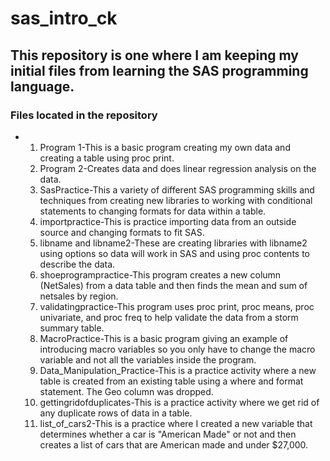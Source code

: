 # sas_intro_ck
## This repository is one where I am keeping my initial files from learning the SAS programming language.

### Files located in the repository
+ 1. Program 1-This is a basic program creating my own data and creating a table using proc print.
  2. Program 2-Creates data and does linear regression analysis on the data.
  3. SasPractice-This a variety of different SAS programming skills and techniques from creating new libraries to working with conditional statements to changing formats for data within a table.
  4. importpractice-This is practice importing data from an outside source and changing formats to fit SAS.
  5. libname and libname2-These are creating libraries with libname2 using options so data will work in SAS and using proc contents to describe the data.
  6. shoeprogrampractice-This program creates a new column (NetSales) from a data table and then finds the mean and sum of netsales by region.
  7. validatingpractice-This program uses proc print, proc means, proc univariate, and proc freq to help validate the data from a storm summary table.
  8. MacroPractice-This is a basic program giving an example of introducing macro variables so you only have to change the macro variable and not all the variables inside the program.
  9. Data_Manipulation_Practice-This is a practice activity where a new table is created from an existing table using a where and format statement.  The Geo column was dropped.
  10. gettingridofduplicates-This is a practice activity where we get rid of any duplicate rows of data in a table.
  11. list_of_cars2-This is a practice where I created a new variable that determines whether a car is "American Made" or not and then creates a list of cars that are American made and under $27,000.     

